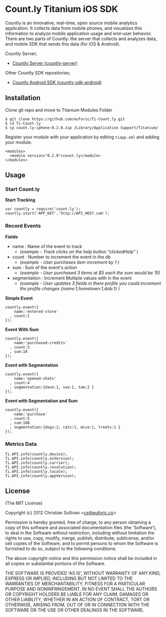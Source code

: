 # Count.ly Titanium iOS SDK

Countly is an innovative, real-time, open source mobile analytics application. It collects data from mobile phones, and visualizes this information to analyze mobile application usage and end-user behavior. There are two parts of Countly: the server that collects and analyzes data, and mobile SDK that sends this data (for iOS & Android).

Countly Server;

- [Countly Server (countly-server)](https://github.com/Countly/countly-server)

Other Countly SDK repositories;

- [Countly Android SDK (countly-sdk-android)](https://github.com/Countly/countly-sdk-android)

## Installation

Clone git repo and move to Titanium Modules Folder
```
$ git clone https://github.com/euforic/Ti-Count.ly.git
$ cd Ti-Count.ly
$ cp count.ly-iphone-0.2.0.zip /Library/Application Support/Titanium/
```

Register your module with your application by editing `tiapp.xml` and adding your module.

```
<modules>
  <module version="0.2.0">count.ly</module>
</modules>
```

## Usage

### Start Count.ly

**Start Tracking**
```
var countly = require('count.ly');
countly.start('APP_KEY','http://API_HOST.com');
```

### Record Events

**Fields**

- name : Name of the event to track
  - _(example - Track clicks on the help button "clickedHelp" )_
- count : Number to increment the event in the db
  - _(example - User purchases item increment by 1 )_
- sum : Sum of the event's action
  - _(example - User purchased 3 items at $5 each the sum would be 15)_
- segmentation : Increment Multiple values with in the event
  - _(example - User updates 3 fields in there profile you could increment the profile changes {name:1,hometown:1,dob:1} )_

**Simple Event**
```
countly.event({
    name:'entered-store'
  , count:1
});
```

**Event With Sum**
```
countly.event({
    name:'purchased-credits'
  , count:3
  , sum:18
});
```

**Event with Segmentation**
```
countly.event({
    name:'opened-chats'
  , count:4
  , segmentation:{dave:1, sue:1, tom:2 }
});
```

**Event with Segmentation and Sum**
```
countly.event({
    name:'purchase'
  , count:5
  , sum:100
  , segmentation:{dogs:2, cats:1, mice:1, treats:1 }
});
```

### Metrics Data

```
Ti.API.info(countly.device);
Ti.API.info(countly.osVersion);
Ti.API.info(countly.carrier);
Ti.API.info(countly.resolution);
Ti.API.info(countly.locale);
Ti.API.info(countly.appVersion);
```

## License

(The MIT License)

Copyright (c) 2012 Christian Sullivan &lt;cs@euforic.co&gt;

Permission is hereby granted, free of charge, to any person obtaining
a copy of this software and associated documentation files (the
'Software'), to deal in the Software without restriction, including
without limitation the rights to use, copy, modify, merge, publish,
distribute, sublicense, and/or sell copies of the Software, and to
permit persons to whom the Software is furnished to do so, subject to
the following conditions:

The above copyright notice and this permission notice shall be
included in all copies or substantial portions of the Software.

THE SOFTWARE IS PROVIDED 'AS IS', WITHOUT WARRANTY OF ANY KIND,
EXPRESS OR IMPLIED, INCLUDING BUT NOT LIMITED TO THE WARRANTIES OF
MERCHANTABILITY, FITNESS FOR A PARTICULAR PURPOSE AND NONINFRINGEMENT.
IN NO EVENT SHALL THE AUTHORS OR COPYRIGHT HOLDERS BE LIABLE FOR ANY
CLAIM, DAMAGES OR OTHER LIABILITY, WHETHER IN AN ACTION OF CONTRACT,
TORT OR OTHERWISE, ARISING FROM, OUT OF OR IN CONNECTION WITH THE
SOFTWARE OR THE USE OR OTHER DEALINGS IN THE SOFTWARE.